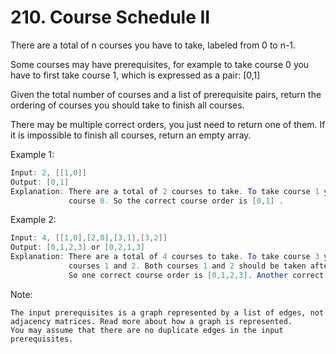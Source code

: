 # 210. Course Schedule II

There are a total of n courses you have to take, labeled from 0 to n-1.

Some courses may have prerequisites, for example to take course 0 you have to first take course 1, which is expressed as a pair: [0,1]

Given the total number of courses and a list of prerequisite pairs, return the ordering of courses you should take to finish all courses.

There may be multiple correct orders, you just need to return one of them. If it is impossible to finish all courses, return an empty array.

Example 1:

``` java
Input: 2, [[1,0]]
Output: [0,1]
Explanation: There are a total of 2 courses to take. To take course 1 you should have finished
             course 0. So the correct course order is [0,1] .
```

Example 2:

``` java
Input: 4, [[1,0],[2,0],[3,1],[3,2]]
Output: [0,1,2,3] or [0,2,1,3]
Explanation: There are a total of 4 courses to take. To take course 3 you should have finished both
             courses 1 and 2. Both courses 1 and 2 should be taken after you finished course 0.
             So one correct course order is [0,1,2,3]. Another correct ordering is [0,2,1,3] .
```

Note:

    The input prerequisites is a graph represented by a list of edges, not adjacency matrices. Read more about how a graph is represented.
    You may assume that there are no duplicate edges in the input prerequisites.
